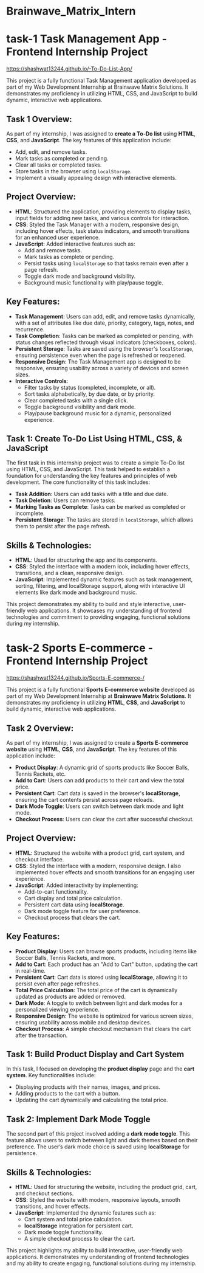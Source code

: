 # Brainwave_Matrix_Intern

# task-1 Task Management App - Frontend Internship Project
https://shashwat13244.github.io/-To-Do-List-App/

This project is a fully functional Task Management application developed as part of my Web Development Internship at Brainwave Matrix Solutions. It demonstrates my proficiency in utilizing HTML, CSS, and JavaScript to build dynamic, interactive web applications.

## Task  1 Overview:
As part of my internship, I was assigned to **create a To-Do list** using **HTML**, **CSS**, and **JavaScript**. The key features of this application include:
- Add, edit, and remove tasks.
- Mark tasks as completed or pending.
- Clear all tasks or completed tasks.
- Store tasks in the browser using `localStorage`.
- Implement a visually appealing design with interactive elements.

## Project Overview:
- **HTML**: Structured the application, providing elements to display tasks, input fields for adding new tasks, and various controls for interaction.
- **CSS**: Styled the Task Manager with a modern, responsive design, including hover effects, task status indicators, and smooth transitions for an enhanced user experience.
- **JavaScript**: Added interactive features such as:
  - Add and remove tasks.
  - Mark tasks as complete or pending.
  - Persist tasks using `localStorage` so that tasks remain even after a page refresh.
  - Toggle dark mode and background visibility.
  - Background music functionality with play/pause toggle.

## Key Features:
- **Task Management**: Users can add, edit, and remove tasks dynamically, with a set of attributes like due date, priority, category, tags, notes, and recurrence.
- **Task Completion**: Tasks can be marked as completed or pending, with status changes reflected through visual indicators (checkboxes, colors).
- **Persistent Storage**: Tasks are saved using the browser's `localStorage`, ensuring persistence even when the page is refreshed or reopened.
- **Responsive Design**: The Task Management app is designed to be responsive, ensuring usability across a variety of devices and screen sizes.
- **Interactive Controls**:
  - Filter tasks by status (completed, incomplete, or all).
  - Sort tasks alphabetically, by due date, or by priority.
  - Clear completed tasks with a single click.
  - Toggle background visibility and dark mode.
  - Play/pause background music for a dynamic, personalized experience.

## Task 1: Create To-Do List Using HTML, CSS, & JavaScript
The first task in this internship project was to create a simple To-Do list using HTML, CSS, and JavaScript. This task helped to establish a foundation for understanding the key features and principles of web development. The core functionality of this task includes:
- **Task Addition**: Users can add tasks with a title and due date.
- **Task Deletion**: Users can remove tasks.
- **Marking Tasks as Complete**: Tasks can be marked as completed or incomplete.
- **Persistent Storage**: The tasks are stored in `localStorage`, which allows them to persist after the page refresh.

## Skills & Technologies:
- **HTML**: Used for structuring the app and its components.
- **CSS**: Styled the interface with a modern look, including hover effects, transitions, and a clean, responsive design.
- **JavaScript**: Implemented dynamic features such as task management, sorting, filtering, and localStorage support, along with interactive UI elements like dark mode and background music.

This project demonstrates my ability to build and style interactive, user-friendly web applications. It showcases my understanding of frontend technologies and commitment to providing engaging, functional solutions during my internship.


# task-2  Sports E-commerce - Frontend Internship Project
https://shashwat13244.github.io/Sports-E-commerce-/

This project is a fully functional **Sports E-commerce website** developed as part of my Web Development Internship at **Brainwave Matrix Solutions**. It demonstrates my proficiency in utilizing **HTML**, **CSS**, and **JavaScript** to build dynamic, interactive web applications.

## Task  2 Overview:
As part of my internship, I was assigned to create a **Sports E-commerce website** using **HTML**, **CSS**, and **JavaScript**. The key features of this application include:
- **Product Display**: A dynamic grid of sports products like Soccer Balls, Tennis Rackets, etc.
- **Add to Cart**: Users can add products to their cart and view the total price.
- **Persistent Cart**: Cart data is saved in the browser's **localStorage**, ensuring the cart contents persist across page reloads.
- **Dark Mode Toggle**: Users can switch between dark mode and light mode.
- **Checkout Process**: Users can clear the cart after successful checkout.

## Project Overview:
- **HTML**: Structured the website with a product grid, cart system, and checkout interface.
- **CSS**: Styled the interface with a modern, responsive design. I also implemented hover effects and smooth transitions for an engaging user experience.
- **JavaScript**: Added interactivity by implementing:
  - Add-to-cart functionality.
  - Cart display and total price calculation.
  - Persistent cart data using **localStorage**.
  - Dark mode toggle feature for user preference.
  - Checkout process that clears the cart.

## Key Features:
- **Product Display**: Users can browse sports products, including items like Soccer Balls, Tennis Rackets, and more.
- **Add to Cart**: Each product has an "Add to Cart" button, updating the cart in real-time.
- **Persistent Cart**: Cart data is stored using **localStorage**, allowing it to persist even after page refreshes.
- **Total Price Calculation**: The total price of the cart is dynamically updated as products are added or removed.
- **Dark Mode**: A toggle to switch between light and dark modes for a personalized viewing experience.
- **Responsive Design**: The website is optimized for various screen sizes, ensuring usability across mobile and desktop devices.
- **Checkout Process**: A simple checkout mechanism that clears the cart after the transaction.

## Task 1: Build Product Display and Cart System
In this task, I focused on developing the **product display** page and the **cart system**. Key functionalities include:
- Displaying products with their names, images, and prices.
- Adding products to the cart with a button.
- Updating the cart dynamically and calculating the total price.

## Task 2: Implement Dark Mode Toggle
The second part of this project involved adding a **dark mode toggle**. This feature allows users to switch between light and dark themes based on their preference. The user’s dark mode choice is saved using **localStorage** for persistence.

## Skills & Technologies:
- **HTML**: Used for structuring the website, including the product grid, cart, and checkout sections.
- **CSS**: Styled the website with modern, responsive layouts, smooth transitions, and hover effects.
- **JavaScript**: Implemented the dynamic features such as:
  - Cart system and total price calculation.
  - **localStorage** integration for persistent cart.
  - Dark mode toggle functionality.
  - A simple checkout process to clear the cart.

This project highlights my ability to build interactive, user-friendly web applications. It demonstrates my understanding of frontend technologies and my ability to create engaging, functional solutions during my internship.



